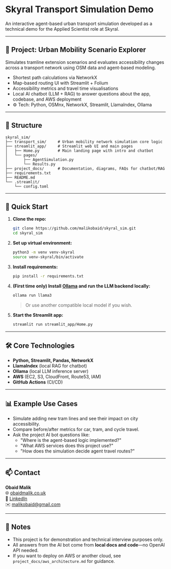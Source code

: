 # Skyral Transport Simulation Demo

An interactive agent-based urban transport simulation developed as a technical demo for the Applied Scientist role at Skyral.

---

## 🚦 Project: Urban Mobility Scenario Explorer

Simulates tramline extension scenarios and evaluates accessibility changes across a transport network using OSM data and agent-based modeling.

- Shortest path calculations via NetworkX
- Map-based routing UI with Streamlit + Folium
- Accessibility metrics and travel time visualisations
- Local AI chatbot (LLM + RAG) to answer questions about the app, codebase, and AWS deployment  
- ⚙️ Tech: Python, OSMnx, NetworkX, Streamlit, LlamaIndex, Ollama

---

## 📂 Structure

```text
skyral_sim/
├── transport_sim/     # Urban mobility network simulation core logic
├── streamlit_app/     # Streamlit web UI and main pages
│   ├── Home.py        # Main landing page with intro and chatbot
│   └── pages/
│       ├── AgentSimulation.py
│       └── Results.py
├── project_docs/      # Documentation, diagrams, FAQs for chatbot/RAG
├── requirements.txt
├── README.md
└── .streamlit/
    └── config.toml
````

---

## 🚀 Quick Start

1. **Clone the repo:**
    ```bash
    git clone https://github.com/malikobaid/skyral_sim.git
    cd skyral_sim
    ```

2. **Set up virtual environment:**
    ```bash
    python3 -m venv venv-skyral
    source venv-skyral/bin/activate
    ```

3. **Install requirements:**
    ```bash
    pip install -r requirements.txt
    ```

4. **(First time only) Install [Ollama](https://ollama.com/download) and run the LLM backend locally:**
    ```bash
    ollama run llama3
    ```
    > Or use another compatible local model if you wish.

5. **Start the Streamlit app:**
    ```bash
    streamlit run streamlit_app/Home.py
    ```

---

## 🛠️ Core Technologies

- **Python, Streamlit, Pandas, NetworkX**
- **LlamaIndex** (local RAG for chatbot)
- **Ollama** (local LLM inference server)
- **AWS** (EC2, S3, CloudFront, Route53, IAM)
- **GitHub Actions** (CI/CD)

---

## 📊 Example Use Cases

- Simulate adding new tram lines and see their impact on city accessibility.
- Compare before/after metrics for car, tram, and cycle travel.
- Ask the project AI bot questions like:
  - "Where is the agent-based logic implemented?"
  - "What AWS services does this project use?"
  - "How does the simulation decide agent travel routes?"

---

## 📫 Contact

**Obaid Malik**  
🌐 [obaidmalik.co.uk](https://obaidmalik.co.uk)  
🔗 [LinkedIn](https://linkedin.com/in/malikobaid1)  
✉️ malikobaid@gmail.com

---

## 👀 Notes

- This project is for demonstration and technical interview purposes only.
- All answers from the AI bot come from **local docs and code**—no OpenAI API needed.
- If you want to deploy on AWS or another cloud, see `project_docs/aws_architecture.md` for guidance.


